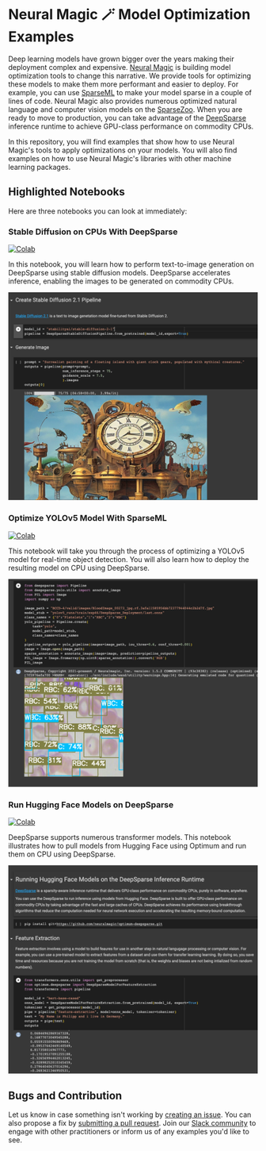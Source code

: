 # Neural Magic 🪄 Model Optimization Examples 

Deep learning models have grown bigger over the years making their deployment complex and expensive. [Neural Magic](https://github.com/neuralmagic) 
is building model optimization tools to change this narrative.  We provide tools for optimizing these models to make them more 
performant and easier to deploy. For example, you can use [SparseML](https://github.com/neuralmagic/sparseml) to
make your model sparse in a couple of lines of code. Neural Magic also provides numerous optimized natural language and computer  vision models on the
[SparseZoo](https://sparsezoo.neuralmagic.com/). When you are ready to move to production, you can take advantage of the [DeepSparse](https://github.com/neuralmagic/deepsparse) 
inference runtime to achieve GPU-class performance on commodity CPUs. 

In this repository, you will find examples that show how to use Neural Magic's tools to apply optimizations on your models.
You will also find examples on how to use Neural Magic's libraries with other machine learning packages. 

## Highlighted Notebooks 
Here are three notebooks you can look at immediately: 

### Stable Diffusion on CPUs With DeepSparse
[![Colab](https://colab.research.google.com/assets/colab-badge.svg)](https://colab.research.google.com/github/neuralmagic/notebooks/blob/main/notebooks/deepsparse-stable-diffusion/notebook.ipynb)

In this notebook, you will learn how to perform text-to-image generation on DeepSparse using stable diffusion models. 
DeepSparse accelerates inference, enabling the images to be generated on commodity CPUs. 

![Stable diffusion notebook](images/stable.png)

### Optimize YOLOv5 Model With SparseML
[![Colab](https://colab.research.google.com/assets/colab-badge.svg)](https://colab.research.google.com/github/neuralmagic/examples/blob/main/notebooks/yolov5-custom-data/yolov5_custom_data.ipynb)

This notebook will take you through the process of optimizing a YOLOv5 model for real-time object detection. You will also 
learn how to deploy the resulting model on CPU using DeepSparse. 

![YOLOv5 notebook](images/yolov5.png)
### Run Hugging Face Models on DeepSparse
[![Colab](https://colab.research.google.com/assets/colab-badge.svg)](https://colab.research.google.com/github/neuralmagic/notebooks/blob/main/notebooks/optimum-deepsparse/optimum-deepsparse.ipynb)

DeepSparse supports numerous transformer models. This notebook illustrates how to pull models from Hugging Face using 
Optimum and run them on CPU using DeepSparse. 

![Optimum notebook](images/optimum.png)

## Bugs and Contribution 
Let us know in case something isn't working by [creating an issue](https://github.com/neuralmagic/examples/issues). You 
can also propose a fix by [submitting a pull request](https://github.com/neuralmagic/examples/pulls). Join our 
[Slack community](https://join.slack.com/t/discuss-neuralmagic/shared_invite/zt-q1a1cnvo-YBoICSIw3L1dmQpjBeDurQ) to 
engage with other practitioners or inform us of any examples you'd like to see. 
